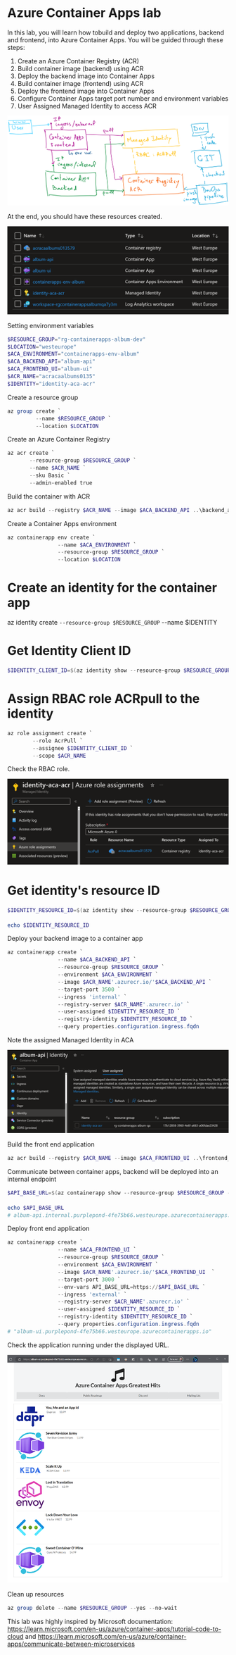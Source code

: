 # Azure Container Apps lab

In this lab, you will learn how tobuild and deploy two applications, backend and frontend, into Azure Container Apps. You will be guided through these steps:

1. Create an Azure Container Registry (ACR)
2. Build container image (backend) using ACR
3. Deploy the backend image into Container Apps
4. Build container image (frontend) using ACR
5. Deploy the frontend image into Container Apps
6. Configure Container Apps target port number and environment variables
7. User Assigned Managed Identity to access ACR

<img src="images/architecture.png">

At the end, you should have these resources created.

<img src="images/resources.png">

Setting environment variables

```powershell
$RESOURCE_GROUP="rg-containerapps-album-dev"
$LOCATION="westeurope"
$ACA_ENVIRONMENT="containerapps-env-album"
$ACA_BACKEND_API="album-api"
$ACA_FRONTEND_UI="album-ui"
$ACR_NAME="acracaalbums0135"
$IDENTITY="identity-aca-acr"
```

Create a resource group

```powershell
az group create `
         --name $RESOURCE_GROUP `
         --location $LOCATION
```

Create an Azure Container Registry

```powershell
az acr create `
       --resource-group $RESOURCE_GROUP `
       --name $ACR_NAME `
       --sku Basic `
       --admin-enabled true
```

Build the container with ACR

```powershell
az acr build --registry $ACR_NAME --image $ACA_BACKEND_API ..\backend_api\backend_api_csharp\
```

Create a Container Apps environment

```powershell
az containerapp env create `
                --name $ACA_ENVIRONMENT `
                --resource-group $RESOURCE_GROUP `
                --location $LOCATION
```

# Create an identity for the container app

az identity create `
            --resource-group $RESOURCE_GROUP `
            --name $IDENTITY

# Get Identity Client ID

```powershell
$IDENTITY_CLIENT_ID=$(az identity show --resource-group $RESOURCE_GROUP --name $IDENTITY --query clientId -o tsv)
```

# Assign RBAC role ACRpull to the identity

```powershell
az role assignment create `
        --role AcrPull `
        --assignee $IDENTITY_CLIENT_ID `
        --scope $ACR_NAME
```

Check the RBAC role.

<img src="images/identity-rbac.png">

# Get identity's resource ID

```powershell
$IDENTITY_RESOURCE_ID=$(az identity show --resource-group $RESOURCE_GROUP --name $IDENTITY --query id -o tsv)

echo $IDENTITY_RESOURCE_ID
```

Deploy your backend image to a container app

```powershell
az containerapp create `
                --name $ACA_BACKEND_API `
                --resource-group $RESOURCE_GROUP `
                --environment $ACA_ENVIRONMENT `
                --image $ACR_NAME'.azurecr.io/'$ACA_BACKEND_API `
                --target-port 3500 `
                --ingress 'internal' `
                --registry-server $ACR_NAME'.azurecr.io' `
                --user-assigned $IDENTITY_RESOURCE_ID `
                --registry-identity $IDENTITY_RESOURCE_ID `
                --query properties.configuration.ingress.fqdn
```

Note the assigned Managed Identity in ACA

<img src="images/aca-identity.png">

Build the front end application

```powershell
az acr build --registry $ACR_NAME --image $ACA_FRONTEND_UI ..\frontend_ui\
```

Communicate between container apps, backend will be deployed into an internal endpoint

```powershell
$API_BASE_URL=$(az containerapp show --resource-group $RESOURCE_GROUP --name $ACA_BACKEND_API --query properties.configuration.ingress.fqdn -o tsv)

echo $API_BASE_URL
# album-api.internal.purplepond-4fe75b66.westeurope.azurecontainerapps.io
```

Deploy front end application

```powershell
az containerapp create `
                --name $ACA_FRONTEND_UI `
                --resource-group $RESOURCE_GROUP `
                --environment $ACA_ENVIRONMENT `
                --image $ACR_NAME'.azurecr.io/'$ACA_FRONTEND_UI  `
                --target-port 3000 `
                --env-vars API_BASE_URL=https://$API_BASE_URL `
                --ingress 'external' `
                --registry-server $ACR_NAME'.azurecr.io' `
                --user-assigned $IDENTITY_RESOURCE_ID `
                --registry-identity $IDENTITY_RESOURCE_ID `
                --query properties.configuration.ingress.fqdn
# "album-ui.purplepond-4fe75b66.westeurope.azurecontainerapps.io"
```

Check the application running under the displayed URL.

<img src="images/webapp.png">

Clean up resources

```powershell
az group delete --name $RESOURCE_GROUP --yes --no-wait
```

This lab was highly inspired by Microsoft documentation: https://learn.microsoft.com/en-us/azure/container-apps/tutorial-code-to-cloud and https://learn.microsoft.com/en-us/azure/container-apps/communicate-between-microservices